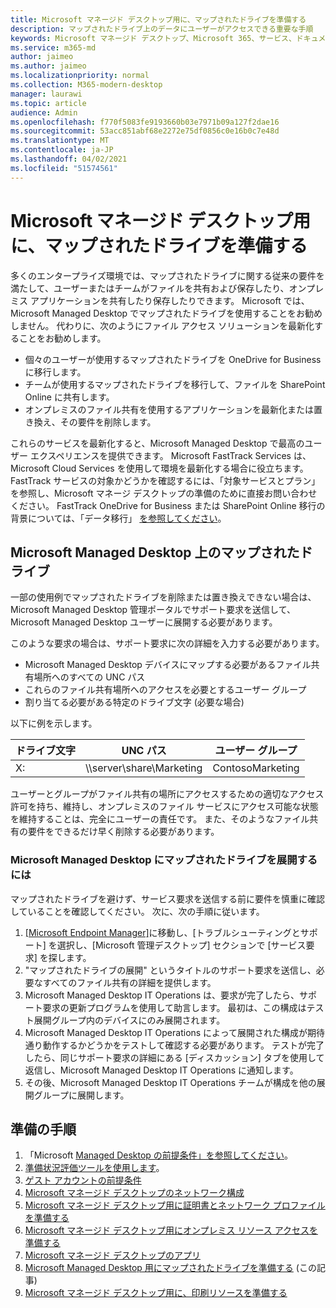 ```yaml
---
title: Microsoft マネージド デスクトップ用に、マップされたドライブを準備する
description: マップされたドライブ上のデータにユーザーがアクセスできる重要な手順
keywords: Microsoft マネージド デスクトップ、Microsoft 365、サービス、ドキュメント
ms.service: m365-md
author: jaimeo
ms.author: jaimeo
ms.localizationpriority: normal
ms.collection: M365-modern-desktop
manager: laurawi
ms.topic: article
audience: Admin
ms.openlocfilehash: f770f5083fe9193660b03e7971b09a127f2dae16
ms.sourcegitcommit: 53acc851abf68e2272e75df0856c0e16b0c7e48d
ms.translationtype: MT
ms.contentlocale: ja-JP
ms.lasthandoff: 04/02/2021
ms.locfileid: "51574561"
---
```

#  <a name="prepare-mapped-drives-for-microsoft-managed-desktop"></a>Microsoft マネージド デスクトップ用に、マップされたドライブを準備する

多くのエンタープライズ環境では、マップされたドライブに関する従来の要件を満たして、ユーザーまたはチームがファイルを共有および保存したり、オンプレミス アプリケーションを共有したり保存したりできます。 Microsoft では、Microsoft Managed Desktop でマップされたドライブを使用することをお勧めしません。 代わりに、次のようにファイル アクセス ソリューションを最新化することをお勧めします。
  
- 個々のユーザーが使用するマップされたドライブを OneDrive for Business に移行します。 
- チームが使用するマップされたドライブを移行して、ファイルを SharePoint Online に共有します。 
- オンプレミスのファイル共有を使用するアプリケーションを最新化または置き換え、その要件を削除します。
  
これらのサービスを最新化すると、Microsoft Managed Desktop で最高のユーザー エクスペリエンスを提供できます。 Microsoft FastTrack Services は、Microsoft Cloud Services を使用して環境を最新化する場合に役立ちます。 FastTrack サービスの対象かどうかを確認するには、「対象サービスとプラン」[](/fasttrack/m365-eligible-services-and-plans)を参照し、Microsoft マネージ デスクトップの準備のために直接お問い合わせください。 FastTrack OneDrive for Business または SharePoint Online 移行の背景については、「データ移行」 [を参照してください](/fasttrack/o365-data-migration)。

## <a name="mapped-drives-on-microsoft-managed-desktop"></a>Microsoft Managed Desktop 上のマップされたドライブ
 
一部の使用例でマップされたドライブを削除または置き換えできない場合は、Microsoft Managed Desktop 管理ポータルでサポート要求を送信して、Microsoft Managed Desktop ユーザーに展開する必要があります。
    
このような要求の場合は、サポート要求に次の詳細を入力する必要があります。 

- Microsoft Managed Desktop デバイスにマップする必要があるファイル共有場所へのすべての UNC パス 
- これらのファイル共有場所へのアクセスを必要とするユーザー グループ 
- 割り当てる必要がある特定のドライブ文字 (必要な場合)

以下に例を示します。

| ドライブ文字 | UNC パス | ユーザー グループ |
|--------------|----------|------------|
| X:  | \\\server\share\Marketing | ContosoMarketing |

ユーザーとグループがファイル共有の場所にアクセスするための適切なアクセス許可を持ち、維持し、オンプレミスのファイル サービスにアクセス可能な状態を維持することは、完全にユーザーの責任です。 また、そのようなファイル共有の要件をできるだけ早く削除する必要があります。

### <a name="to-have-mapped-drives-deployed-in-microsoft-managed-desktop"></a>Microsoft Managed Desktop にマップされたドライブを展開するには
 
マップされたドライブを避けず、サービス要求を送信する前に要件を慎重に確認していることを確認してください。 次に、次の手順に従います。

1. [[Microsoft Endpoint Manager]](https://endpoint.microsoft.com/)に移動し、[トラブルシューティングとサポート] を選択し、[Microsoft 管理デスクトップ] セクションで [サービス要求] を探します。  
2. "マップされたドライブの展開" というタイトルのサポート要求を送信し、必要なすべてのファイル共有の詳細を提供します。  
3. Microsoft Managed Desktop IT Operations は、要求が完了したら、サポート要求の更新プログラムを使用して助言します。 最初は、この構成はテスト展開グループ内のデバイスにのみ展開されます。  
4. Microsoft Managed Desktop IT Operations によって展開された構成が期待通り動作するかどうかをテストして確認する必要があります。 テストが完了したら、同じサポート要求の詳細にある [ディスカッション] タブを使用して返信し、Microsoft Managed Desktop IT Operations に通知します。  
5. その後、Microsoft Managed Desktop IT Operations チームが構成を他の展開グループに展開します。 

## <a name="steps-to-get-ready"></a>準備の手順

1. 「Microsoft [Managed Desktop の前提条件」を参照してください](prerequisites.md)。
2. [準備状況評価ツールを使用します](readiness-assessment-tool.md)。
3. [ゲスト アカウントの前提条件](guest-accounts.md)
4. [Microsoft マネージド デスクトップのネットワーク構成](network.md)
5. [Microsoft マネージド デスクトップ用に証明書とネットワーク プロファイルを準備する](certs-wifi-lan.md)
6. [Microsoft マネージド デスクトップ用にオンプレミス リソース アクセスを準備する](authentication.md)
7. [Microsoft マネージド デスクトップのアプリ](apps.md)
8. [Microsoft Managed Desktop 用にマップされたドライブを準備する](mapped-drives.md) (この記事)
9. [Microsoft マネージド デスクトップ用に、印刷リソースを準備する](printing.md)
